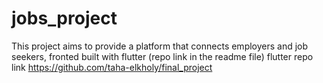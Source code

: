 # jobs_project
This project aims to provide a platform that connects employers and job seekers, fronted built with flutter (repo link in the readme file)
flutter repo link https://github.com/taha-elkholy/final_project
